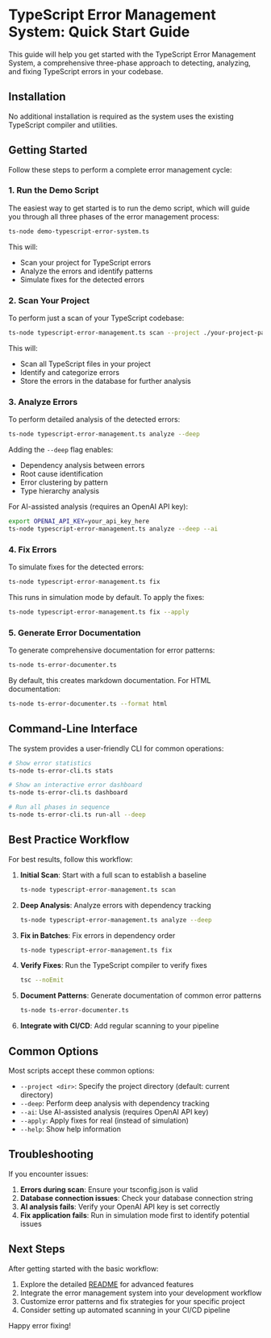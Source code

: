 # TypeScript Error Management System: Quick Start Guide

This guide will help you get started with the TypeScript Error Management System, a comprehensive three-phase approach to detecting, analyzing, and fixing TypeScript errors in your codebase.

## Installation

No additional installation is required as the system uses the existing TypeScript compiler and utilities.

## Getting Started

Follow these steps to perform a complete error management cycle:

### 1. Run the Demo Script

The easiest way to get started is to run the demo script, which will guide you through all three phases of the error management process:

```bash
ts-node demo-typescript-error-system.ts
```

This will:
- Scan your project for TypeScript errors
- Analyze the errors and identify patterns
- Simulate fixes for the detected errors

### 2. Scan Your Project

To perform just a scan of your TypeScript codebase:

```bash
ts-node typescript-error-management.ts scan --project ./your-project-path
```

This will:
- Scan all TypeScript files in your project
- Identify and categorize errors
- Store the errors in the database for further analysis

### 3. Analyze Errors

To perform detailed analysis of the detected errors:

```bash
ts-node typescript-error-management.ts analyze --deep
```

Adding the `--deep` flag enables:
- Dependency analysis between errors
- Root cause identification
- Error clustering by pattern
- Type hierarchy analysis

For AI-assisted analysis (requires an OpenAI API key):

```bash
export OPENAI_API_KEY=your_api_key_here
ts-node typescript-error-management.ts analyze --deep --ai
```

### 4. Fix Errors

To simulate fixes for the detected errors:

```bash
ts-node typescript-error-management.ts fix
```

This runs in simulation mode by default. To apply the fixes:

```bash
ts-node typescript-error-management.ts fix --apply
```

### 5. Generate Error Documentation

To generate comprehensive documentation for error patterns:

```bash
ts-node ts-error-documenter.ts
```

By default, this creates markdown documentation. For HTML documentation:

```bash
ts-node ts-error-documenter.ts --format html
```

## Command-Line Interface

The system provides a user-friendly CLI for common operations:

```bash
# Show error statistics
ts-node ts-error-cli.ts stats

# Show an interactive error dashboard
ts-node ts-error-cli.ts dashboard

# Run all phases in sequence
ts-node ts-error-cli.ts run-all --deep
```

## Best Practice Workflow

For best results, follow this workflow:

1. **Initial Scan**: Start with a full scan to establish a baseline
   ```bash
   ts-node typescript-error-management.ts scan
   ```

2. **Deep Analysis**: Analyze errors with dependency tracking
   ```bash
   ts-node typescript-error-management.ts analyze --deep
   ```

3. **Fix in Batches**: Fix errors in dependency order
   ```bash
   ts-node typescript-error-management.ts fix
   ```

4. **Verify Fixes**: Run the TypeScript compiler to verify fixes
   ```bash
   tsc --noEmit
   ```

5. **Document Patterns**: Generate documentation of common error patterns
   ```bash
   ts-node ts-error-documenter.ts
   ```

6. **Integrate with CI/CD**: Add regular scanning to your pipeline

## Common Options

Most scripts accept these common options:

- `--project <dir>`: Specify the project directory (default: current directory)
- `--deep`: Perform deep analysis with dependency tracking
- `--ai`: Use AI-assisted analysis (requires OpenAI API key)
- `--apply`: Apply fixes for real (instead of simulation)
- `--help`: Show help information

## Troubleshooting

If you encounter issues:

1. **Errors during scan**: Ensure your tsconfig.json is valid
2. **Database connection issues**: Check your database connection string
3. **AI analysis fails**: Verify your OpenAI API key is set correctly
4. **Fix application fails**: Run in simulation mode first to identify potential issues

## Next Steps

After getting started with the basic workflow:

1. Explore the detailed [README](./TypeScript-Error-Management-README.md) for advanced features
2. Integrate the error management system into your development workflow
3. Customize error patterns and fix strategies for your specific project
4. Consider setting up automated scanning in your CI/CD pipeline

Happy error fixing!
